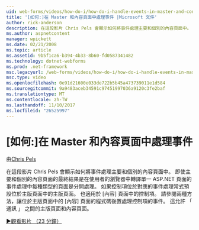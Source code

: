 ```yaml
---
uid: web-forms/videos/how-do-i/how-do-i-handle-events-in-master-and-content-pages
title: '[如何:]在 Master 和內容頁面中處理事件 |Microsoft 文件'
author: rick-anderson
description: 在這段影片 Chris Pels 會顯示如何將事件處理主要和個別的內容頁面中。 即使主要和個別 conte 的最終結果...
ms.author: aspnetcontent
manager: wpickett
ms.date: 02/21/2008
ms.topic: article
ms.assetid: 9b5f1ca6-b394-4b33-8b60-fd0587341482
ms.technology: dotnet-webforms
ms.prod: .net-framework
msc.legacyurl: /web-forms/videos/how-do-i/how-do-i-handle-events-in-master-and-content-pages
msc.type: video
ms.openlocfilehash: 0e91d21600e033de722b5b45a473739011e1d584
ms.sourcegitcommit: 9a9483aceb34591c97451997036a9120c3fe2baf
ms.translationtype: MT
ms.contentlocale: zh-TW
ms.lasthandoff: 11/10/2017
ms.locfileid: "26525997"
---
```

<a name="how-do-i-handle-events-in-master-and-content-pages"></a>[如何:]在 Master 和內容頁面中處理事件
====================
由[Chris Pels](https://twitter.com/chrispels)

在這段影片 Chris Pels 會顯示如何將事件處理主要和個別的內容頁面中。 即使主要和個別的內容頁面的最終結果是在使用者的瀏覽器中轉譯單一 ASP.NET 頁面的事件處理中每種類型的頁面是分開處理。 如果控制項位於對應的事件處理常式預設位於主版頁面中的主版頁面。 也適用於 [內容] 頁面中的控制項。 請參閱兩種方法，讓位於主版頁面中的 [內容] 頁面的程式碼後置處理控制項的事件。 這允許 「 通訊 」 之間的主版頁面和內容頁面。

[&#9654;觀看影片 （23 分鐘）](https://channel9.msdn.com/Blogs/ASP-NET-Site-Videos/how-do-i-handle-events-in-master-and-content-pages)
